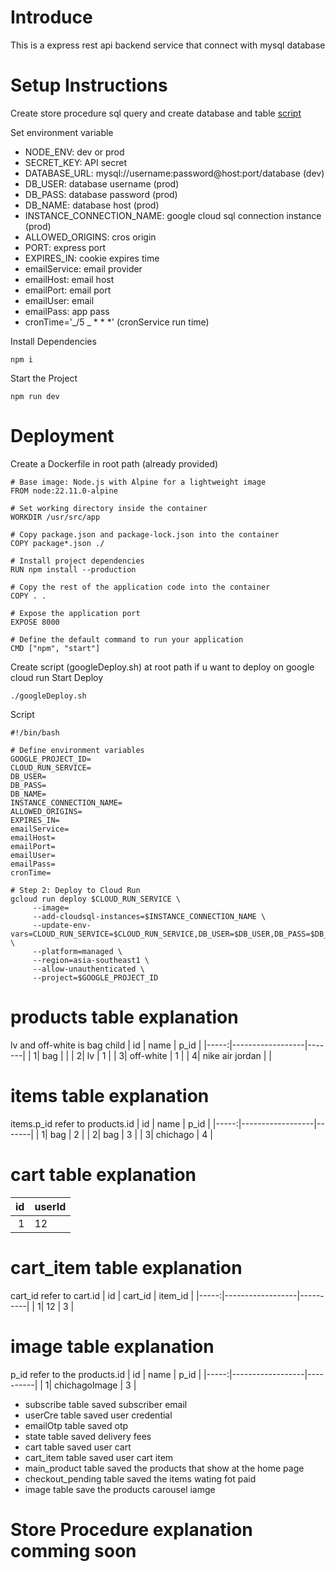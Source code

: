# Introduce

This is a express rest api backend service that connect with mysql database

# Setup Instructions

Create store procedure sql query and create database and table [script](https://github.com/secretMan255/Rest-API-and-Mysql-Service/tree/main/db)

Set environment variable

-    NODE_ENV: dev or prod
-    SECRET_KEY: API secret
-    DATABASE_URL: mysql://username:password@host:port/database (dev)
-    DB_USER: database username (prod)
-    DB_PASS: database password (prod)
-    DB_NAME: database host (prod)
-    INSTANCE_CONNECTION_NAME: google cloud sql connection instance (prod)
-    ALLOWED_ORIGINS: cros origin
-    PORT: express port
-    EXPIRES_IN: cookie expires time
-    emailService: email provider
-    emailHost: email host
-    emailPort: email port
-    emailUser: email
-    emailPass: app pass
-    cronTime='_/5 _ \* \* \*' (cronService run time)

Install Dependencies

```
npm i
```

Start the Project

```
npm run dev
```

# Deployment

Create a Dockerfile in root path (already provided)

```
# Base image: Node.js with Alpine for a lightweight image
FROM node:22.11.0-alpine

# Set working directory inside the container
WORKDIR /usr/src/app

# Copy package.json and package-lock.json into the container
COPY package*.json ./

# Install project dependencies
RUN npm install --production

# Copy the rest of the application code into the container
COPY . .

# Expose the application port
EXPOSE 8000

# Define the default command to run your application
CMD ["npm", "start"]

```

Create script (googleDeploy.sh) at root path if u want to deploy on google cloud run
Start Deploy

```
./googleDeploy.sh
```

Script

```
#!/bin/bash

# Define environment variables
GOOGLE_PROJECT_ID=
CLOUD_RUN_SERVICE=
DB_USER=
DB_PASS=
DB_NAME=
INSTANCE_CONNECTION_NAME=
ALLOWED_ORIGINS=
EXPIRES_IN=
emailService=
emailHost=
emailPort=
emailUser=
emailPass=
cronTime=

# Step 2: Deploy to Cloud Run
gcloud run deploy $CLOUD_RUN_SERVICE \
     --image=
     --add-cloudsql-instances=$INSTANCE_CONNECTION_NAME \
     --update-env-vars=CLOUD_RUN_SERVICE=$CLOUD_RUN_SERVICE,DB_USER=$DB_USER,DB_PASS=$DB_PASS,DB_NAME=$DB_NAME,INSTANCE_CONNECTION_NAME=$INSTANCE_CONNECTION_NAME,EXPIRES_IN=$EXPIRES_IN,emailService=$emailService,emailHost=$emailHost,emailPort=$emailPort,emailUser=$emailUser,emailPass=$emailPass,cronTime=$cronTime \
     --platform=managed \
     --region=asia-southeast1 \
     --allow-unauthenticated \
     --project=$GOOGLE_PROJECT_ID

```

# products table explanation

lv and off-white is bag child
| id | name | p_id |
|-----:|------------------|-------|
| 1| bag | |
| 2| lv | 1 |
| 3| off-white | 1 |
| 4| nike air jordan | |

# items table explanation

items.p_id refer to products.id
| id | name | p_id |
|-----:|------------------|-------|
| 1| bag | 2 |
| 2| bag | 3 |
| 3| chichago | 4 |

# cart table explanation

|  id | userId |
| --: | ------ |
|   1 | 12     |

# cart_item table explanation

cart_id refer to cart.id
| id | cart_id | item_id |
|-----:|------------------|----------|
| 1| 12 | 3 |

# image table explanation

p_id refer to the products.id
| id | name | p_id |
|-----:|------------------|----------|
| 1| chichagoImage | 3 |

-    subscribe table saved subscriber email
-    userCre table saved user credential
-    emailOtp table saved otp
-    state table saved delivery fees
-    cart table saved user cart
-    cart_item table saved user cart item
-    main_product table saved the products that show at the home page
-    checkout_pending table saved the items wating fot paid
-    image table save the products carousel iamge

# Store Procedure explanation comming soon
